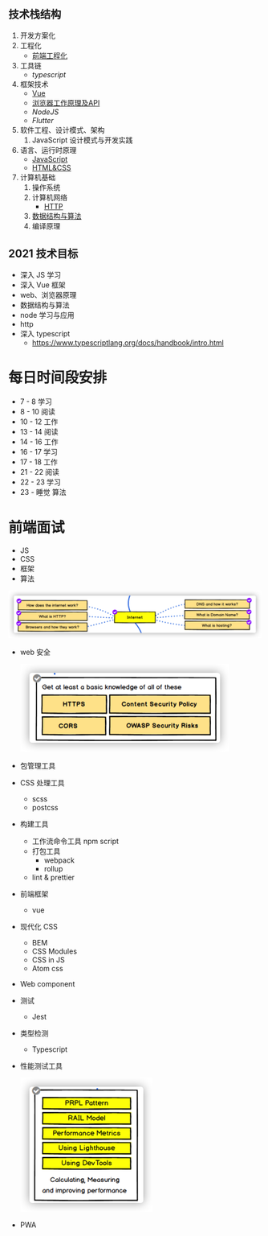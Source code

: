 ##  技术栈结构

1. 开发方案化
2. 工程化
   - [前端工程化](./前端工程化/README.md)
3. 工具链
   - *typescript*
4. 框架技术
   - [Vue](./Vue/README.md)
   - [浏览器工作原理及API](./浏览器原理及API/README.md)
   - *NodeJS*
   - *Flutter*
5. 软件工程、设计模式、架构
   1. JavaScript 设计模式与开发实践
6. 语言、运行时原理
   - [JavaScript](./JavaScript/README.md)
   - [HTML&CSS](./HTML&CSS/README.md)
7. 计算机基础
   1. 操作系统
   2. 计算机网络
      - [HTTP](./HTTP/README.md)
   3. [数据结构与算法](./数据结构与算法/README.md)
   4. 编译原理

## 2021 技术目标

- 深入 JS 学习
- 深入 Vue 框架
- web、浏览器原理
- 数据结构与算法
- node 学习与应用
- http
- 深入 typescript
  - https://www.typescriptlang.org/docs/handbook/intro.html

# 每日时间段安排

- 7 - 8 学习
- 8 - 10 阅读
- 10 - 12 工作
- 13 - 14 阅读
- 14 - 16 工作
- 16 - 17 学习
- 17 - 18 工作
- 21 - 22 阅读
- 22 - 23 学习
- 23 - 睡觉 算法



#  前端面试

- JS
- CSS
- 框架
- 算法



![image-20210401233716231](${images}/image-20210401233716231.png)



- web 安全

  <img src="${images}/image-20210401233238173.png" alt="image-20210401233238173" style="zoom:50%;" />

- 包管理工具

- CSS 处理工具

  - scss
  - postcss

- 构建工具

  - 工作流命令工具 npm script
  - 打包工具 
    - webpack
    - rollup
  - lint & prettier

- 前端框架

  - vue

- 现代化 CSS

  - BEM
  - CSS Modules
  - CSS in JS 
  - Atom css

- Web component

- 测试

  - Jest

- 类型检测

  - Typescript

- 性能测试工具

  <img src="${images}/image-20210401230801709.png" alt="image-20210401230801709" style="zoom:50%;" />

- PWA